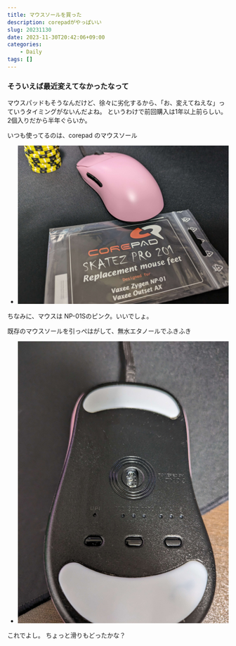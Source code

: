 ```yaml
---
title: マウスソールを買った
description: corepadがやっぱいい
slug: 20231130
date: 2023-11-30T20:42:06+09:00
categories:
    - Daily
tags: []
---
```


### そういえば最近変えてなかったなって

マウスパッドもそうなんだけど、徐々に劣化するから、「お、変えてねえな」っていうタイミングがないんだよね。
というわけで前回購入は1年以上前らしい。2個入りだから半年ぐらいか。

いつも使ってるのは、corepad のマウスソール
- ![pic1](pic1.jpg) 

ちなみに、マウスは NP-01Sのピンク。いいでしょ。

既存のマウスソールを引っぺはがして、無水エタノールでふきふき
- ![pic2](pic2.jpg) 


これでよし。
ちょっと滑りもどったかな？
